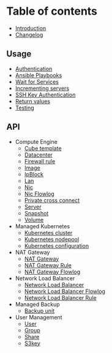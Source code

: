 # Table of contents

* [Introduction](README.md)
* [Changelog](changelog.md)

## Usage

* [Authentication](usage/authentication.md)
* [Ansible Playbooks](usage/ansibleplaybooks.md)
* [Wait for Services](usage/waitforservices.md)
* [Incrementing servers](usage/incrementingservers.md)
* [SSH Key Authentication](usage/sshkeyauthentication.md)
* [Return values](usage/returnvalues.md)
* [Testing](usage/testing.md)

## API
* Compute Engine
    * [Cube template](api/compute-engine/cube_template.md)
    * [Datacenter](api/compute-engine/datacenter.md)
    * [Firewall rule](api/compute-engine/firewallrule.md)
    * [Image](api/compute-engine/image.md)
    * [IpBlock](api/compute-engine/ipblock.md)
    * [Lan](api/compute-engine/lan.md)
    * [Nic](api/compute-engine/nic.md)
    * [Nic Flowlog](api/compute-engine/nic_flowlog.md)
    * [Private cross connect](api/compute-engine/pcc.md)
    * [Server](api/compute-engine/server.md)
    * [Snapshot](api/compute-engine/snapshot.md)
    * [Volume](api/compute-engine/volume.md)
* Managed Kubernetes
    * [Kubernetes cluster](api/managed-kubernetes/k8scluster.md)
    * [Kubernetes nodepool](api/managed-kubernetes/k8snodepool.md)
    * [Kubernetes configuration](api/managed-kubernetes/k8sconfig.md)
* NAT Gateway
    * [NAT Gateway](api/natgateway/nat_gateway.md)
    * [NAT Gateway Rule](api/natgateway/nat_gateway_rule.md)
    * [NAT Gateway Flowlog](api/natgateway/nat_gateway_flowlog.md)
* Network Load Balancer
    * [Network Load Balancer](api/networkloadbalancer/network_load_balancer.md)
    * [Network Load Balancer Flowlog](api/networkloadbalancer/network_load_balancer_flowlog.md)
    * [Network Load Balancer Rule](api/networkloadbalancer/network_load_balancer_rule.md)
* Managed Backup
    * [Backup unit](api/managed-backup/backupunit.md)
* User Management
    * [User](api/user-management/user.md)
    * [Group](api/user-management/group.md)
    * [Share](api/user-management/share.md)
    * [S3key](api/user-management/s3key.md)
